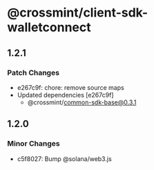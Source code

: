 # @crossmint/client-sdk-walletconnect

## 1.2.1

### Patch Changes

- e267c9f: chore: remove source maps
- Updated dependencies [e267c9f]
  - @crossmint/common-sdk-base@0.3.1

## 1.2.0

### Minor Changes

- c5f8027: Bump @solana/web3.js
